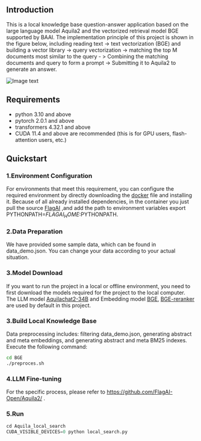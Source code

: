 

## Introduction
This is a local knowledge base question-answer application based on the large language model Aquila2 and the vectorized retrieval model BGE supported by BAAI. The implementation principle of this project is shown in the figure below, including reading text -> text vectorization (BGE) and building a vector library -> query vectorization -> matching the top M documents most similar to the query - > Combining the matching documents and query to form a prompt -> Submitting it to Aquila2 to generate an answer.

![Image text](https://github.com/zll1995-nlp/Aquila2/blob/main/examples/Aquila_BGE_langchain/images/pic_2_EN.png)



## Requirements

* python 3.10 and above
* pytorch 2.0.1 and above
* transformers 4.32.1 and above
* CUDA 11.4 and above are recommended (this is for GPU users, flash-attention users, etc.)

## Quickstart

### 1.Environment Configuration

For environments that meet this requirement, you can configure the required environment by directly downloading the [docker](https://model.baai.ac.cn/model-detail/220119) file and installing it. Because of all already installed dependencies, in the container you just pull the source [FlagAI](https://github.com/FlagAI-Open/FlagAI.git) ,and add the path to environment variables export PYTHONPATH=$FLAGAI_HOME:$PYTHONPATH.

### 2.Data Preparation

We have provided some sample data, which can be found in data_demo.json. You can change your data according to your actual situation.

### 3.Model Download

If you want to run the project in a local or offline environment, you need to first download the models required for the project to the local computer. The LLM model [Aquilachat2-34B](https://model.baai.ac.cn/models) and Embedding model [BGE](https://huggingface.co/BAAI/bge-large-en), [BGE-reranker](https://huggingface.co/BAAI/bge-reranker-large) are used by default in this project.

### 3.Build Local Knowledge Base

Data preprocessing includes: filtering data_demo.json, generating abstract and meta embeddings, and generating abstract and meta BM25 indexes. Execute the following command:

```bash
cd BGE
./preproces.sh
```

### 4.LLM Fine-tuning

For the specific process, please refer to https://github.com/FlagAI-Open/Aquila2/ .

### 5.Run

```python
cd Aquila_local_search
CUDA_VISIBLE_DEVICES=0 python local_search.py
```

